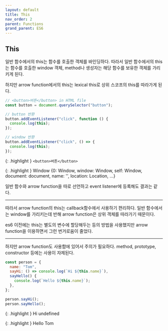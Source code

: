 ```yaml
---
layout: default
title: This
nav_order: 2
parent: Functions
grand_parent: ES6
---
```


## This

일반 함수에서의 this는 함수를 호출한 객체를 바인딩하다.
따라서 일반 함수에서의 this는 함수를 호출한 window 객체, method나 생성자는 해당 함수를 보유한 객체를 가리키게 된다.

하지만 arrow function에서의 this는 lexical this로 상위 스코프의 this를 따라가게 된다.

```js
// <button>버튼</button> in HTML file
const button = document.querySelector("button");

// button 반환
button.addEventListener("click", function () {
  console.log(this);
});

// window 반환
button.addEventListener("click", () => {
  console.log(this);
});
```

{: .highlight }
`<button>버튼</button>`

{: .highlight }
Window {0: Window, window: Window, self: Window, document: document, name: '', location: Location, …}

일반 함수와 arrow function을 따로 선언하고 event listener에 등록해도 결과는 같다.

---

따라서 arrow function의 this는 callback함수에서 사용하기 편리하다. 일반 함수에서는 window를 가리키는데 반해 arrow function은 상위 객체를 따라가기 때문이다.

es6 이전에는 this는 별도의 변수에 할당해두는 등의 방법을 사용했지만 arrow function을 이용하면서 그런 번거로움이 줄었다.

---

하지만 arrow function도 사용함에 있어서 주의가 필요하다.
method, prototype, constructor 등에는 사용이 자제된다.

```js
const person = {
  name: "Tom",
  sayHi: () => console.log(`Hi ${this.name}`),
  sayHello() {
    console.log(`Hello ${this.name}`);
  },
};

person.sayHi();
person.sayHello();
```

{: .highlight }
Hi undefined

{: .highlight }
Hello Tom

